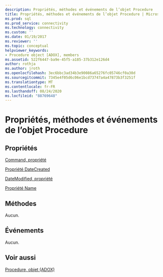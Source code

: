 ```yaml
---
description: Propriétés, méthodes et événements de l’objet Procedure
title: Propriétés, méthodes et événements de l’objet Procedure | Microsoft Docs
ms.prod: sql
ms.prod_service: connectivity
ms.technology: connectivity
ms.custom: ''
ms.date: 01/19/2017
ms.reviewer: ''
ms.topic: conceptual
helpviewer_keywords:
- Procedure object [ADOX], members
ms.assetid: 522f6447-ba9e-45f5-a185-37b312e126d4
author: rothja
ms.author: jroth
ms.openlocfilehash: 3ec6bbc3ad34b3e90086a65276fc05746cf0a30d
ms.sourcegitcommit: 7345e4f05d6c06e1bcd73747a4a47873b3f3251f
ms.translationtype: MT
ms.contentlocale: fr-FR
ms.lasthandoff: 08/24/2020
ms.locfileid: "88769648"
---
```

# <a name="procedure-object-properties-methods-and-events"></a>Propriétés, méthodes et événements de l’objet Procedure
## <a name="properties"></a>Propriétés  
 [Command, propriété](./command-property-adox.md)  
  
 [Propriété DateCreated](./datecreated-property-adox.md)  
  
 [DateModified, propriété](./datemodified-property-adox.md)  
  
 [Propriété Name](./name-property-adox.md)  
  
## <a name="methods"></a>Méthodes  
 Aucun.  
  
## <a name="events"></a>Événements  
 Aucun.  
  
## <a name="see-also"></a>Voir aussi  
 [Procedure, objet (ADOX)](./procedure-object-adox.md)